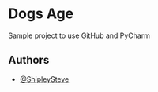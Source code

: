 # Dogs Age

Sample project to use GitHub and PyCharm

## Authors

- [@ShipleySteve](https://www.github.com/shipleySteve)
